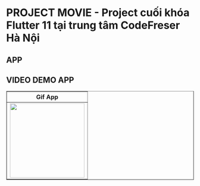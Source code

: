 # PROJECT MOVIE - Project cuối khóa Flutter 11 tại trung tâm CodeFreser Hà Nội

## APP

## VIDEO DEMO APP


<table border>
    <tr>
        <th style="text-align:center">Gif App </th>
    </tr>
    <tr>
        <td><img src="./screenshot/tuânnn.gif" alt="" width="200"></td>
    </tr>
</table>


